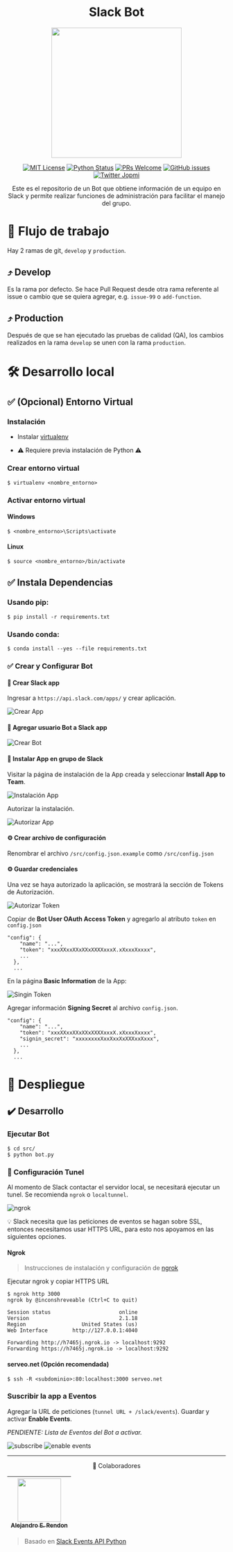 <div align="center">

# Slack Bot

<a href="https://github.com/ColombiaPython">
  <img width="300" src="assets/images/about-us.jpg">
</a>

<!-- [![Build Status][build-badge]][build] -->
[![MIT License][license-badge]][LICENSE]
[![Python Status](https://img.shields.io/badge/Python-%3E%3D3.5-blue.svg?longCache=true&style=flat-square)](https://www.python.org/)
[![PRs Welcome][prs-badge]][prs] 
[![GitHub issues](https://img.shields.io/github/issues/ColombiaPython/slack-bot.svg?style=flat-square)](https://github.com/ColombiaPython/slack-bot/issues)
[![Twitter Jopmi](https://img.shields.io/twitter/url/http/shields.io.svg?style=social)](https://twitter.com/ColombiaPython)

Este es el repositorio de un Bot que obtiene información de un equipo en Slack y permite realizar funciones de administración para facilitar el manejo del grupo.

</div>

# 🔀 Flujo de trabajo

Hay 2 ramas de git, `develop` y `production`.

## ⤴️ Develop

Es la rama por defecto. Se hace Pull Request desde otra rama referente al issue o cambio que se quiera agregar, e.g. `issue-99` o `add-function`.

## ⤴️ Production

Después de que se han ejecutado las pruebas de calidad (QA), los cambios
realizados en la rama `develop` se unen con la rama `production`.

# 🛠 Desarrollo local

## ✅ (Opcional) Entorno Virtual

### Instalación

* Instalar [virtualenv](https://virtualenv.pypa.io/en/stable/installation/)

* ⚠️️ Requiere previa instalación de Python ⚠️

### Crear entorno virtual

```
$ virtualenv <nombre_entorno>
```

### Activar entorno virtual

#### Windows

```
$ <nombre_entorno>\Scripts\activate
```

#### Linux

```
$ source <nombre_entorno>/bin/activate
```

## ✅ Instala Dependencias

### Usando pip:
```
$ pip install -r requirements.txt
```

### Usando conda:

```
$ conda install --yes --file requirements.txt
```

### ✅ Crear y Configurar Bot

#### 🔧 Crear Slack app

Ingresar a `https://api.slack.com/apps/` y crear aplicación.

![Crear App](./assets/documentation/create-app.png)

#### 🤖 Agregar usuario Bot a Slack app

![Crear Bot](./assets/documentation/create-bot.png)

#### 🔩 Instalar App en grupo de Slack

Visitar la página de instalación de la App creada y seleccionar __Install App to Team__.

![Instalación App](./assets/documentation/install-app.png)

Autorizar la instalación.

![Autorizar App](./assets/documentation/authorize-app.png)

#### ⚙ Crear archivo de configuración

Renombrar el archivo `/src/config.json.example` como `/src/config.json`

#### ⚙ Guardar credenciales

Una vez se haya autorizado la aplicación, se mostrará la sección de Tokens de Autorización.

![Autorizar Token](./assets/documentation/auth-token.png)

Copiar de __Bot User OAuth Access Token__ y agregarlo al atributo `token` en `config.json`

```
"config": {
    "name": "...",
    "token": "xxxXXxxXXxXXxXXXXxxxX.xXxxxXxxxx",
    ...
  },
  ...
```

En la página __Basic Information__ de la App:

![Singin Token](./assets/documentation/signin-token.png)

Agregar información __Signing Secret__ al archivo `config.json`.

```
"config": {
    "name": "...",
    "token": "xxxXXxxXXxXXxXXXXxxxX.xXxxxXxxxx",
    "signin_secret": "xxxxxxxxXxxXxxXxXXXxxXxxx",
    ...
  },
  ...
```


<!-- ## ⁉️ Problemas comunes

* 🔴 Si en algun momento luego de instalar python3 y crear tu virtualenv. haces `lektor server` y ves este error:

```
RuntimeError: Click will abort further execution because Python 3 was configured to use ASCIas encoding for the environment.  Consult http://click.pocoo.org/python3/for mitigation steps.
```
Haz esto adentro de tu virtualenv:
```
export LC_ALL=en_us.UTF-8
export LANG=en_us.UTF-8
```

* 🔴 Si ves `jinja2.exceptions.UndefinedError: 'estimate_reading_time' is undefined` significa que necesitas instalar o reinstalar los `plugins` de lektor. Puedes hacer esto ejecutando

```
$ lektor plugins reinstall
``` -->

# 🚀 Despliegue

## ✔️ Desarrollo

### Ejecutar Bot

```
$ cd src/
$ python bot.py
```

### 🚧 Configuración Tunel

Al momento de Slack contactar el servidor local, se necesitará ejecutar un tunel. Se recomienda `ngrok` o `localtunnel`.

![ngrok](./assets/documentation/ngrok.png)

💡 Slack necesita que las peticiones de eventos se hagan sobre SSL, entonces necesitamos usar HTTPS URL, para esto nos apoyamos en las siguientes opciones.

#### Ngrok

> Instrucciones de instalación y configuración de [ngrok](https://ngrok.com/)

Ejecutar ngrok y copiar HTTPS URL

```
$ ngrok http 3000
ngrok by @inconshreveable (Ctrl+C to quit)

Session status                      online
Version                             2.1.18
Region                  United States (us)
Web Interface        http://127.0.0.1:4040

Forwarding http://h7465j.ngrok.io -> localhost:9292
Forwarding https://h7465j.ngrok.io -> localhost:9292
```

#### serveo.net (Opción recomendada)

```
$ ssh -R <subdominio>:80:localhost:3000 serveo.net 
```

### Suscribir la app a Eventos

Agregar la URL de peticiones (`tunnel URL + /slack/events`). Guardar y activar __Enable Events__.

_PENDIENTE: Lista de Eventos del Bot a activar._

![subscribe](./assets/documentation/subscribe.png)
![enable events](./assets/documentation/enable-events.png)

<!-- ## ✔️✔️ Producción

```
$ lektor deploy production
```

Se desplegará el contenido de la rama `production` en `python.org.co` -->

<!-- # 📑 Guía de Uso

A nivel de edición contenido hay que tener en cuenta una [Guía de Uso del Sitio Web](./GUIA_DE_USO.md) ya que algunos contenidos tienen reglas especiales para poder ser agregados. -->

___
<div align="center">

💪 Colaboradores

|[<img src="https://avatars3.githubusercontent.com/u/14989202?s=400&v=4" width="100px;"/><br /><sub><b>Alejandro E. Rendon</b></sub>](https://github.com/aerendon)|
| :---: |

</div>

[build-badge]: https://img.shields.io/travis/ColombiaPython/slack-bot.svg?style=flat-square
[build]: https://travis-ci.org/ColombiaPython/slack-bot
[license-badge]: https://img.shields.io/npm/l/all-contributors.svg?style=flat-square
[license]: https://github.com/ColombiaPython/slack-bot/blob/master/LICENSE
[prs-badge]: https://img.shields.io/badge/Issues-welcome-brightgreen.svg?style=flat-square
[prs]: https://github.com/ColombiaPython/slack-bot/issues/new

> Basado en [Slack Events API Python](https://github.com/slackapi/python-slack-events-api/blob/master/example/README.rst)